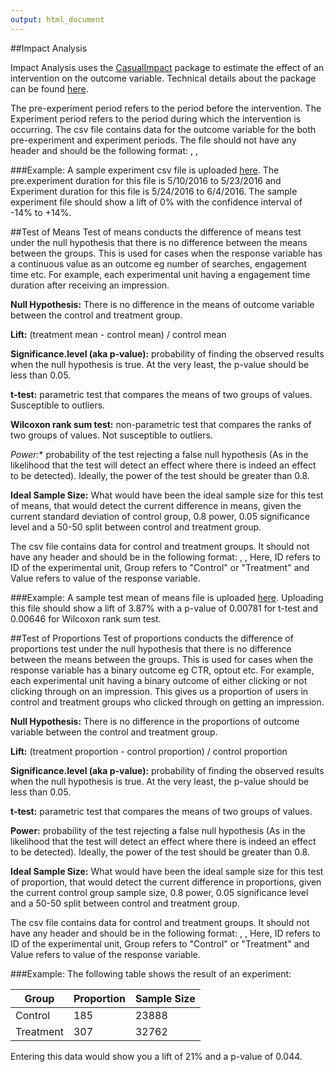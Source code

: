 ```yaml
---
output: html_document
---
```


##Impact Analysis

Impact Analysis uses the [CasualImpact](https://google.github.io/CausalImpact/CausalImpact.html) package to estimate the effect of an intervention on the outcome variable. Technical details about the package can be found [here](https://static.googleusercontent.com/media/research.google.com/en//pubs/archive/41854.pdf).

The pre-experiment period refers to the period before the intervention. The Experiment period refers to  the period during which the intervention is occurring. The csv file contains data for the outcome variable for the both pre-experiment and experiment periods. The file should not have any header and should be the following format:
<Date>, <Control Data>, <Experiment Data>

###Example:
 A sample experiment csv file is uploaded [here](https://1drv.ms/u/s!AE8yViESxcucirIg). The pre.experiment duration for this file is 5/10/2016 to 5/23/2016 and Experiment duration for this file is 5/24/2016 to 6/4/2016. The sample experiment file should show a lift of 0% with the confidence interval of -14% to +14%.

##Test of Means
Test of means conducts the difference of means test under the null hypothesis that there is no difference between the means between the groups. This is used for cases when the response variable has a continuous value as an outcome eg number of searches, engagement time etc. For example, each experimental unit having a engagement time duration after receiving an impression.

**Null Hypothesis:** There is no difference in the means of outcome variable between the control and treatment group.

**Lift:** (treatment mean - control mean) / control mean

**Significance.level (aka p-value):** probability of finding the observed results when the null hypothesis is true. At the very least, the p-value should be less than 0.05.

**t-test:** parametric test that compares the means of two groups of values. Susceptible to outliers.

**Wilcoxon rank sum test:** non-parametric test that compares the ranks of two groups of values. Not susceptible to outliers.

*Power:** probability of the test rejecting a false null hypothesis (As in the likelihood that the test will detect an effect where there is indeed an effect to be detected). Ideally, the power of the test should be greater than 0.8.

**Ideal Sample Size:** What would have been the ideal sample size for this test of means, that would detect the current difference in means, given the current standard deviation of control group, 0.8 power, 0.05 significance level and a 50-50 split between control and treatment group.

The csv file contains data for control and treatment groups. It should not have any header and should be in the following format:
<ID>, <Group>, <Value>
Here, ID refers to ID of the experimental unit, Group refers to "Control" or "Treatment" and Value refers to value of the response variable.

###Example:
A sample test mean of means file is uploaded [here](https://1drv.ms/u/s!AE8yViESxcucirIh). Uploading this file should show a lift of 3.87% with a p-value of 0.00781 for t-test and 0.00646 for Wilcoxon rank sum test.

##Test of Proportions
Test of proportions conducts the difference of proportions test under the null hypothesis that there is no difference between the means between the groups. This is used for cases when the response variable has a binary outcome eg CTR, optout etc. For example, each experimental unit having a binary outcome of either clicking or not clicking through on an impression. This gives us a proportion of users in control and treatment groups who clicked through on getting an impression.

**Null Hypothesis:** There is no difference in the proportions of outcome variable between the control and treatment group.

**Lift:** (treatment proportion - control proportion) / control proportion

**Significance.level (aka p-value):** probability of finding the observed results when the null hypothesis is true. At the very least, the p-value should be less than 0.05.

**t-test:** parametric test that compares the means of two groups of values.

**Power:** probability of the test rejecting a false null hypothesis (As in the likelihood that the test will detect an effect where there is indeed an effect to be detected). Ideally, the power of the test should be greater than 0.8.

**Ideal Sample Size:** What would have been the ideal sample size for this test of proportion, that would detect the current difference in proportions, given the current control group sample size, 0.8 power, 0.05 significance level and a 50-50 split between control and treatment group.

The csv file contains data for control and treatment groups. It should not have any header and should be in the following format:
<ID>, <Group>, <Value>
Here, ID refers to ID of the experimental unit, Group refers to "Control" or "Treatment" and Value refers to value of the response variable.

###Example:
The following table shows the result of an experiment:

   Group  |Proportion|Sample Size
 ---------|----------|-----------
Control   |  185     |  23888
Treatment |  307     |  32762

Entering this data would show you a lift of 21% and a p-value of 0.044.
